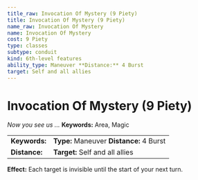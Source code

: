 ```yaml
---
title_raw: Invocation Of Mystery (9 Piety)
title: Invocation Of Mystery (9 Piety)
name_raw: Invocation Of Mystery
name: Invocation Of Mystery
cost: 9 Piety
type: classes
subtype: conduit
kind: 6th-level features
ability_type: Maneuver **Distance:** 4 Burst
target: Self and all allies
---
```


# Invocation Of Mystery (9 Piety)

*Now you see us ...* **Keywords:** Area, Magic

|               |                                          |
| :------------ | :--------------------------------------- |
| **Keywords:** | **Type:** Maneuver **Distance:** 4 Burst |
| **Distance:** | **Target:** Self and all allies          |

**Effect:** Each target is invisible until the start of your next turn.
